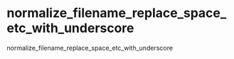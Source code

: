 normalize_filename_replace_space_etc_with_underscore
====================================================

normalize_filename_replace_space_etc_with_underscore
